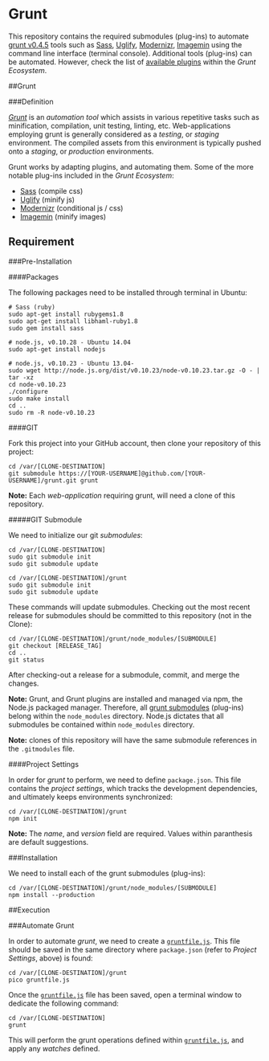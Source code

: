 Grunt
=====

This repository contains the required submodules (plug-ins) to automate [grunt v0.4.5](http://gruntjs.com) tools such as [Sass](https://sass-lang.com), [Uglify](https://npmjs.org/package/uglify-js), [Modernizr](https://modernizr.com), [Imagemin](https://npmjs.org/package/imagemin) using the command line interface (terminal console).  Additional tools (plug-ins) can be automated.  However, check the list of [available plugins](http://gruntjs.com/plugins) within the *Grunt Ecosystem*.

##Grunt

###Definition

[*Grunt*](http://gruntjs.com) is an *automation tool* which assists in various repetitive tasks such as minification, compilation, unit testing, linting, etc.  Web-applications employing grunt is generally considered as a *testing*, or *staging* environment.  The compiled assets from this environment is typically pushed onto a *staging*, or *production* environments.

Grunt works by adapting plugins, and automating them.  Some of the more notable plug-ins included in the *Grunt Ecosystem*:

- [Sass](https://github.com/gruntjs/grunt-contrib-sass) (compile css)
- [Uglify](https://github.com/gruntjs/grunt-contrib-uglify) (minify js)
- [Modernizr](https://github.com/Modernizr/grunt-modernizr) (conditional js / css)
- [Imagemin](https://github.com/gruntjs/grunt-contrib-imagemin) (minify images)

## Requirement

###Pre-Installation

####Packages

The following packages need to be installed through terminal in Ubuntu:

```
# Sass (ruby)
sudo apt-get install rubygems1.8
sudo apt-get install libhaml-ruby1.8
sudo gem install sass

# node.js, v0.10.28 - Ubuntu 14.04
sudo apt-get install nodejs

# node.js, v0.10.23 - Ubuntu 13.04-
sudo wget http://node.js.org/dist/v0.10.23/node-v0.10.23.tar.gz -O - | tar -xz
cd node-v0.10.23
./configure
sudo make install
cd ..
sudo rm -R node-v0.10.23
```

####GIT

Fork this project into your GitHub account, then clone your repository of this project:

```
cd /var/[CLONE-DESTINATION]
git submodule https://[YOUR-USERNAME]@github.com/[YOUR-USERNAME]/grunt.git grunt
```

**Note:** Each *web-application* requiring grunt, will need a clone of this repository.

#####GIT Submodule

We need to initialize our git *submodules*:

```
cd /var/[CLONE-DESTINATION]
sudo git submodule init
sudo git submodule update

cd /var/[CLONE-DESTINATION]/grunt
sudo git submodule init
sudo git submodule update
```

These commands will update submodules.  Checking out the most recent release for submodules should be committed to this repository (not in the Clone):

```
cd /var/[CLONE-DESTINATION]/grunt/node_modules/[SUBMODULE]
git checkout [RELEASE_TAG]
cd ..
git status
```

After checking-out a release for a submodule, commit, and merge the changes.  

**Note:** Grunt, and Grunt plugins are installed and managed via npm, the Node.js packaged manager.  Therefore, all [grunt submodules](https://github.com/gruntjs) (plug-ins) belong within the `node_modules` directory.  Node.js dictates that all submodules be contained within `node_modules` directory.

**Note:** clones of this repository will have the same submodule references in the `.gitmodules` file.

####Project Settings

In order for *grunt* to perform, we need to define `package.json`.  This file contains the *project settings*, which tracks the development dependencies, and ultimately keeps environments synchronized:

```
cd /var/[CLONE-DESTINATION]/grunt
npm init
```

**Note:** The *name*, and *version* field are required.  Values within paranthesis are default suggestions.

###Installation

We need to install each of the grunt submodules (plug-ins):

```
cd /var/[CLONE-DESTINATION]/grunt/node_modules/[SUBMODULE]
npm install --production
```

##Execution

###Automate Grunt

In order to automate *grunt*, we need to create a [`gruntfile.js`](https://gist.github.com/jeff1evesque/b98560d6c4d9914049f9).  This file should be saved in the same directory where `package.json` (refer to *Project Settings*, above) is found:

```
cd /var/[CLONE-DESTINATION]/grunt
pico gruntfile.js
```

Once the [`gruntfile.js`](https://gist.github.com/jeff1evesque/b98560d6c4d9914049f9) file has been saved, open a terminal window to dedicate the following command:

```
cd /var/[CLONE-DESTINATION]
grunt
```

This will perform the grunt operations defined within [`gruntfile.js`](https://gist.github.com/jeff1evesque/b98560d6c4d9914049f9), and apply any *watches* defined.
